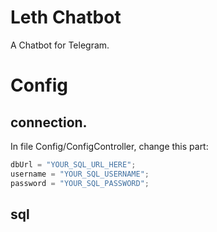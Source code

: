 # Leth Chatbot
A Chatbot for Telegram.

# Config
## connection.
In file Config/ConfigController, change this part:
```java
dbUrl = "YOUR_SQL_URL_HERE";
username = "YOUR_SQL_USERNAME";
password = "YOUR_SQL_PASSWORD";
```
## sql

